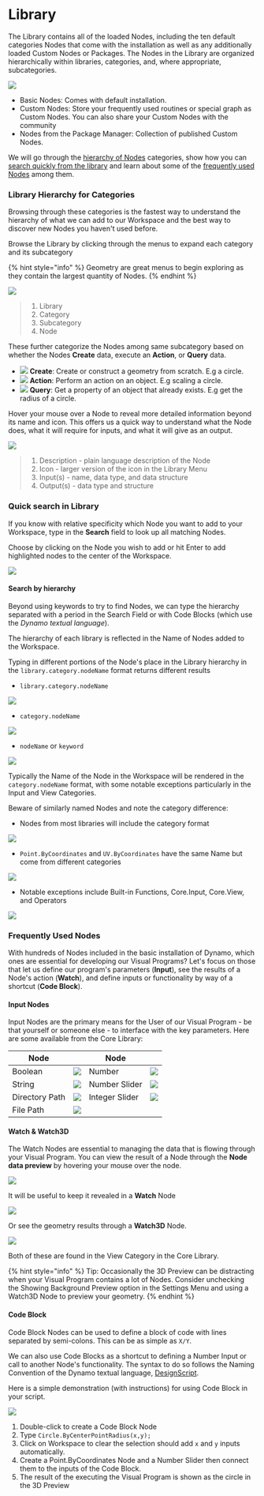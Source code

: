 # Library

The Library contains all of the loaded Nodes, including the ten default categories Nodes that come with the installation as well as any additionally loaded Custom Nodes or Packages. The Nodes in the Library are organized hierarchically within libraries, categories, and, where appropriate, subcategories.

![](images/3-2/library-libraryUI.jpg)

* Basic Nodes: Comes with default installation.
* Custom Nodes: Store your frequently used routines or special graph as Custom Nodes. You can also share your Custom Nodes with the community
* Nodes from the Package Manager: Collection of published Custom Nodes.

We will go through the [hierarchy of Nodes](3-3\_dynamo\_libraries.md#library-hierarchy-for-categories) categories, show how you can [search quickly from the library](3-3\_dynamo\_libraries.md#quick-search-in-library) and learn about some of the [frequently used Nodes](3-3\_dynamo\_libraries.md#frequently-used-nodes) among them.

### Library Hierarchy for Categories

Browsing through these categories is the fastest way to understand the hierarchy of what we can add to our Workspace and the best way to discover new Nodes you haven't used before.

Browse the Library by clicking through the menus to expand each category and its subcategory

{% hint style="info" %}
Geometry are great menus to begin exploring as they contain the largest quantity of Nodes.
{% endhint %}

![](images/3-2/library-modifiedandresizelibrarycategories.jpg)

> 1. Library
> 2. Category
> 3. Subcategory
> 4. Node

These further categorize the Nodes among same subcategory based on whether the Nodes **Create** data, execute an **Action**, or **Query** data.

* ![](images/3-2/userinterface-create.jpg) **Create**: Create or construct a geometry from scratch. E.g a circle.
* ![](images/3-2/userinterface-action.jpg) **Action**: Perform an action on an object. E.g scaling a circle.
* ![](images/3-2/userinterface-query.jpg) **Query**: Get a property of an object that already exists. E.g get the radius of a circle.

Hover your mouse over a Node to reveal more detailed information beyond its name and icon. This offers us a quick way to understand what the Node does, what it will require for inputs, and what it will give as an output.

![](images/3-2/userinterface-nodedescription.jpg)

> 1. Description - plain language description of the Node
> 2. Icon - larger version of the icon in the Library Menu
> 3. Input(s) - name, data type, and data structure
> 4. Output(s) - data type and structure

### Quick search in Library

If you know with relative specificity which Node you want to add to your Workspace, type in the **Search** field to look up all matching Nodes.

Choose by clicking on the Node you wish to add or hit Enter to add highlighted nodes to the center of the Workspace.

![](images/3-2/userinterface-search.jpg)

#### Search by hierarchy

Beyond using keywords to try to find Nodes, we can type the hierarchy separated with a period in the Search Field or with Code Blocks (which use the _Dynamo textual language_).

The hierarchy of each library is reflected in the Name of Nodes added to the Workspace.

Typing in different portions of the Node's place in the Library hierarchy in the `library.category.nodeName` format returns different results

* `library.category.nodeName`

![](<images/3-2/library-searchbyhierarchygeometrypointbycoordinates(1) (1).jpg>)

* `category.nodeName`

![](images/3-2/library-searchbyhierarchy2pointbycoordinates.jpg)

* `nodeName` or `keyword`

![](images/3-2/library-searchbyhierarchy3bycoordinates.jpg)

Typically the Name of the Node in the Workspace will be rendered in the `category.nodeName` format, with some notable exceptions particularly in the Input and View Categories.

Beware of similarly named Nodes and note the category difference:

* Nodes from most libraries will include the category format

![](images/3-2/library-nodecategorydifferences1.jpg)

* `Point.ByCoordinates` and `UV.ByCoordinates` have the same Name but come from different categories

![](images/3-2/library-nodecategorydifferences2.jpg)

* Notable exceptions include Built-in Functions, Core.Input, Core.View, and Operators

![](images/3-2/library-nodecategorydifferences3.jpg)

### Frequently Used Nodes

With hundreds of Nodes included in the basic installation of Dynamo, which ones are essential for developing our Visual Programs? Let's focus on those that let us define our program's parameters (**Input**), see the results of a Node's action (**Watch**), and define inputs or functionality by way of a shortcut (**Code Block**).

#### Input Nodes

Input Nodes are the primary means for the User of our Visual Program - be that yourself or someone else - to interface with the key parameters. Here are some available from the Core Library:

| Node           |                                           | Node           |                                           |
| -------------- | ----------------------------------------- | -------------- | ----------------------------------------- |
| Boolean        | ![](images/3-2/library-boolean.jpg)       | Number         | ![](images/3-2/library-number.jpg)        |
| String         | ![](images/3-2/library-string.jpg)        | Number Slider  | ![](images/3-2/library-numberslider.jpg)  |
| Directory Path | ![](images/3-2/library-directorypath.jpg) | Integer Slider | ![](images/3-2/library-integerslider.jpg) |
| File Path      | ![](images/3-2/library-filepath.jpg)      |                |                                           |

#### Watch & Watch3D

The Watch Nodes are essential to managing the data that is flowing through your Visual Program. You can view the result of a Node through the **Node data preview** by hovering your mouse over the node.

![](images/3-2/library-nodepreview.jpg)

It will be useful to keep it revealed in a **Watch** Node

![](images/3-2/library-watchnode.jpg)

Or see the geometry results through a **Watch3D** Node.

![](images/3-2/library-watch3dnode.gif)

Both of these are found in the View Category in the Core Library.

{% hint style="info" %}
Tip: Occasionally the 3D Preview can be distracting when your Visual Program contains a lot of Nodes. Consider unchecking the Showing Background Preview option in the Settings Menu and using a Watch3D Node to preview your geometry.
{% endhint %}

#### Code Block

Code Block Nodes can be used to define a block of code with lines separated by semi-colons. This can be as simple as `X/Y`.

We can also use Code Blocks as a shortcut to defining a Number Input or call to another Node's functionality. The syntax to do so follows the Naming Convention of the Dynamo textual language, [DesignScript](../coding-in-dynamo/7\_code-blocks-and-design-script/7-2\_design-script-syntax.md).

Here is a simple demonstration (with instructions) for using Code Block in your script.

![](images/3-2/library-codeblockdemo.gif)

1. Double-click to create a Code Block Node
2. Type `Circle.ByCenterPointRadius(x,y);`
3. Click on Workspace to clear the selection should add `x` and `y` inputs automatically.
4. Create a Point.ByCoordinates Node and a Number Slider then connect them to the inputs of the Code Block.
5. The result of the executing the Visual Program is shown as the circle in the 3D Preview

